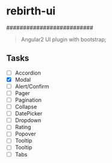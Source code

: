 # rebirth-ui
##########################
> Angular2 UI plugin with bootstrap;

## Tasks

- [ ] Accordion
- [x] Modal
- [ ] Alert/Confirm
- [ ] Pager
- [ ] Pagination
- [ ] Collapse
- [ ] DatePicker
- [ ] Dropdown
- [ ] Rating
- [ ] Popover
- [ ] Tooltip
- [ ] Tooltip
- [ ] Tabs
